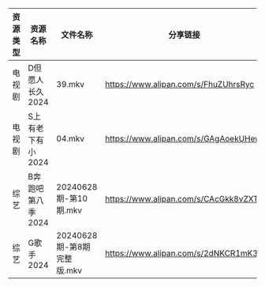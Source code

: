 | 资源类型 | 资源名称        | 文件名称                 | 分享链接                                 | 更新时间                |
| ---- | ----------- | -------------------- | ------------------------------------ | ------------------- |
| 电视剧  | D但愿人长久2024  | 39.mkv               | https://www.alipan.com/s/FhuZUhrsRyc | 2024-06-29 00:05:11 |
| 电视剧  | S上有老下有小2024 | 04.mkv               | https://www.alipan.com/s/GAgAoekUHew | 2024-06-29 00:06:45 |
| 综艺   | B奔跑吧第八季2024 | 20240628期-第10期.mkv   | https://www.alipan.com/s/CAcGkk8vZXT | 2024-06-29 00:07:42 |
| 综艺   | G歌手2024     | 20240628期-第8期完整版.mkv | https://www.alipan.com/s/2dNKCR1mK3D | 2024-06-29 00:08:00 |
